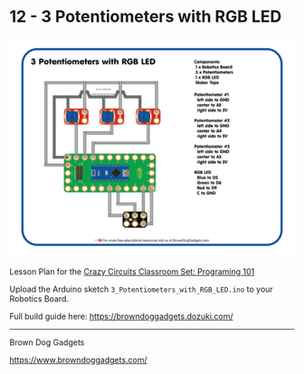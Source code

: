 # 12 - 3 Potentiometers with RGB LED

![3 Potentiometers with RGB LED](Images/3_Potentiometers_with_RGB_LED.png)

Lesson Plan for the [Crazy Circuits Classroom Set: Programing 101](https://www.browndoggadgets.com/collections/new-crazy-circuits-kits/products/crazy-circuits-classroom-set-programing-101)

Upload the Arduino sketch `3_Potentiometers_with_RGB_LED.ino` to your Robotics Board.

Full build guide here: https://browndoggadgets.dozuki.com/

---

Brown Dog Gadgets

https://www.browndoggadgets.com/

